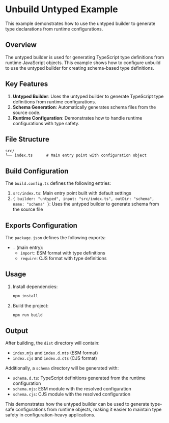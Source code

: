 # Unbuild Untyped Example

This example demonstrates how to use the untyped builder to generate type declarations from runtime configurations.

## Overview

The untyped builder is used for generating TypeScript type definitions from runtime JavaScript objects. This example shows how to configure unbuild to use the untyped builder for creating schema-based type definitions.

## Key Features

1. **Untyped Builder**: Uses the untyped builder to generate TypeScript type definitions from runtime configurations.
2. **Schema Generation**: Automatically generates schema files from the source code.
3. **Runtime Configuration**: Demonstrates how to handle runtime configurations with type safety.

## File Structure

```
src/
└── index.ts      # Main entry point with configuration object
```

## Build Configuration

The `build.config.ts` defines the following entries:

1. `src/index.ts`: Main entry point built with default settings
2. `{ builder: "untyped", input: "src/index.ts", outDir: "schema", name: "schema" }`:
   Uses the untyped builder to generate schema from the source file

## Exports Configuration

The `package.json` defines the following exports:

- `.` (main entry):
  - `import`: ESM format with type definitions
  - `require`: CJS format with type definitions

## Usage

1. Install dependencies:
   ```bash
   npm install
   ```

2. Build the project:
   ```bash
   npm run build
   ```

## Output

After building, the `dist` directory will contain:

- `index.mjs` and `index.d.mts` (ESM format)
- `index.cjs` and `index.d.cts` (CJS format)

Additionally, a `schema` directory will be generated with:

- `schema.d.ts`: TypeScript definitions generated from the runtime configuration
- `schema.mjs`: ESM module with the resolved configuration
- `schema.cjs`: CJS module with the resolved configuration

This demonstrates how the untyped builder can be used to generate type-safe configurations from runtime objects, making it easier to maintain type safety in configuration-heavy applications.
